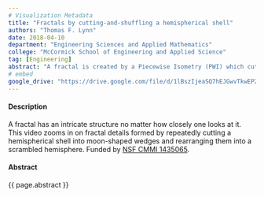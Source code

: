 ```yaml
---
# Visualization Metadata
title: "Fractals by cutting-and-shuffling a hemispherical shell"
authors: "Thomas F. Lynn"
date: 2018-04-10
department: "Engineering Sciences and Applied Mathematics"
college: "McCormick School of Engineering and Applied Science"
tag: [Engineering]
abstract: "A fractal is created by a Piecewise Isometry (PWI) which cuts a 2D object into pieces and rearranges those pieces to recreate the original object in a scrambled form. The PWI studied here splits a hemispherical shell into four pieces along cutting lines and rearranges them into a shuffled hemisphere. The cuts of the PWI create an intricate fractal. Videos require highly parallel computation using a GPU to repeat the PWI an adequate number of times to resolve the fractal. The persistence of cut-less regions at all scales confirms the fractal structure and offers insight into the mixing behavior of the PWI, which can be used to help design efficient mixing systems. Funded by NSF CMMI 1435065."
# embed
google_drive: "https://drive.google.com/file/d/1lBszIjeaSQ7hEJGwvTkwEPZXilHVnLhZ/preview"
---
```

#### Description
A fractal has an intricate structure no matter how closely one looks at it. This video zooms in on fractal details formed by repeatedly cutting a hemispherical shell into moon-shaped wedges and rearranging them into a scrambled hemisphere. Funded by [NSF CMMI 1435065](https://www.nsf.gov/awardsearch/showAward?AWD_ID=1435065).

#### Abstract
{{ page.abstract }}
